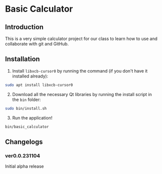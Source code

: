 # Basic Calculator

## Introduction

This is a very simple calculator project for our class to learn how to use and collaborate with git and GitHub.

## Installation

1. Install `libxcb-cursor0` by running the command (if you don't have it installed already):

```bash
sudo apt install libxcb-cursor0
```

2. Download all the necessary Qt libraries by running the install script in the `bin` folder:

```bash
sudo bin/install.sh
```

3. Run the application!

```bash
bin/basic_calculator
```


## Changelogs

### ver0.0.231104

Initial alpha release
